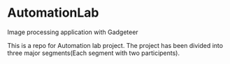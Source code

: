 # AutomationLab
Image processing application with Gadgeteer

This is a repo for Automation lab project. The project has been divided into three major segments(Each segment with two participents).  
